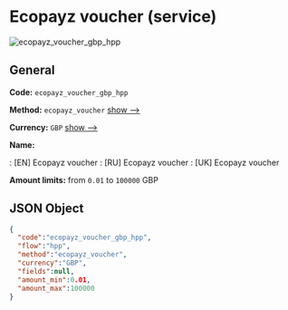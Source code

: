
# Ecopayz voucher (service) 
![ecopayz_voucher_gbp_hpp](https://static.openfintech.io/payment_methods/ecopayz_voucher_gbp_hpp/logo.svg?w=400&c=v0.59.26#w200)  

## General 
 
**Code:** `ecopayz_voucher_gbp_hpp` 
 
**Method:** `ecopayz_voucher` 
 [show -->](/payment-methods/ecopayz_voucher/) 
 
**Currency:** `GBP` [show -->](/currencies/GBP/) 
 
**Name:** 
 
:	[EN] Ecopayz voucher 
:	[RU] Ecopayz voucher 
:	[UK] Ecopayz voucher 
 
**Amount limits:** from `0.01` to `100000` GBP 

## JSON Object 

```json
{
  "code":"ecopayz_voucher_gbp_hpp",
  "flow":"hpp",
  "method":"ecopayz_voucher",
  "currency":"GBP",
  "fields":null,
  "amount_min":0.01,
  "amount_max":100000
}
```  
